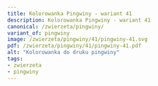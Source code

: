 ```yaml
---
title: Kolorowanka Pingwiny - wariant 41
description: Kolorowanka Pingwiny - wariant 41
canonical: /zwierzeta/pingwiny/
variant_of: pingwiny
image: /zwierzeta/pingwiny/41/pingwiny-41.svg
pdf: /zwierzeta/pingwiny/41/pingwiny-41.pdf
alt: "Kolorowanka do druku pingwiny"
tags:
- zwierzeta
- pingwiny
---
```

